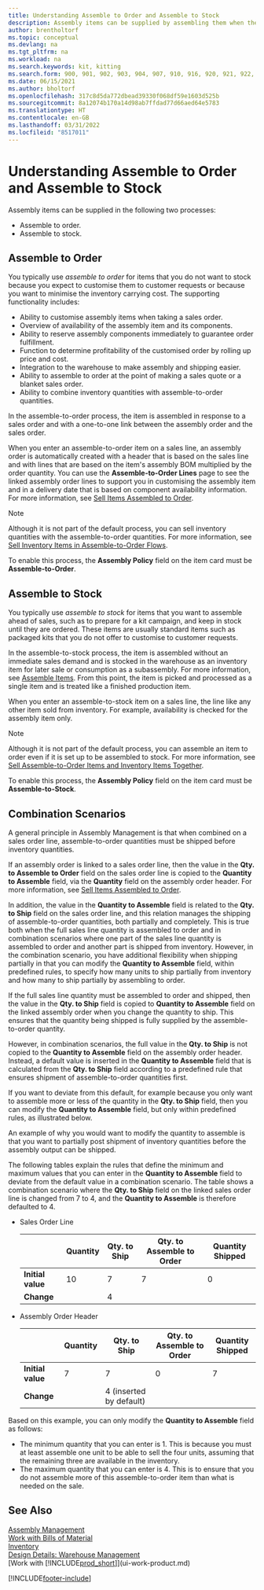 ```yaml
---
title: Understanding Assemble to Order and Assemble to Stock
description: Assembly items can be supplied by assembling them when they are ordered or by assembling them to be kept in inventory until they are need on a sales order.
author: brentholtorf
ms.topic: conceptual
ms.devlang: na
ms.tgt_pltfrm: na
ms.workload: na
ms.search.keywords: kit, kitting
ms.search.form: 900, 901, 902, 903, 904, 907, 910, 916, 920, 921, 922, 923, 940, 941, 942, 930, 931, 932, 914, 915, 905
ms.date: 06/15/2021
ms.author: bholtorf
ms.openlocfilehash: 317c8d5da772dbead39330f068df59e1603d525b
ms.sourcegitcommit: 8a12074b170a14d98ab7ffdad77d66aed64e5783
ms.translationtype: HT
ms.contentlocale: en-GB
ms.lasthandoff: 03/31/2022
ms.locfileid: "8517011"
---
```

# <a name="understanding-assemble-to-order-and-assemble-to-stock"></a>Understanding Assemble to Order and Assemble to Stock
Assembly items can be supplied in the following two processes:  

-   Assemble to order.  
-   Assemble to stock.  

## <a name="assemble-to-order"></a>Assemble to Order  
You typically use *assemble to order* for items that you do not want to stock because you expect to customise them to customer requests or because you want to minimise the inventory carrying cost. The supporting functionality includes:  

-   Ability to customise assembly items when taking a sales order.  
-   Overview of availability of the assembly item and its components.  
-   Ability to reserve assembly components immediately to guarantee order fulfillment.  
-   Function to determine profitability of the customised order by rolling up price and cost.  
-   Integration to the warehouse to make assembly and shipping easier.  
-   Ability to assemble to order at the point of making a sales quote or a blanket sales order.  
-   Ability to combine inventory quantities with assemble-to-order quantities.  

In the assemble-to-order process, the item is assembled in response to a sales order and with a one-to-one link between the assembly order and the sales order.  

When you enter an assemble-to-order item on a sales line, an assembly order is automatically created with a header that is based on the sales line and with lines that are based on the item's assembly BOM multiplied by the order quantity. You can use the **Assemble-to-Order Lines** page to see the linked assembly order lines to support you in customising the assembly item and in a delivery date that is based on component availability information. For more information, see [Sell Items Assembled to Order](assembly-how-to-sell-items-assembled-to-order.md).  

> [!NOTE]  
>  Although it is not part of the default process, you can sell inventory quantities with the assemble-to-order quantities. For more information, see [Sell Inventory Items in Assemble-to-Order Flows](assembly-how-to-sell-inventory-items-in-assemble-to-order-flows.md).  

 To enable this process, the **Assembly Policy** field on the item card must be **Assemble-to-Order**.  

## <a name="assemble-to-stock"></a>Assemble to Stock  
 You typically use *assemble to stock* for items that you want to assemble ahead of sales, such as to prepare for a kit campaign, and keep in stock until they are ordered. These items are usually standard items such as packaged kits that you do not offer to customise to customer requests.  

 In the assemble-to-stock process, the item is assembled without an immediate sales demand and is stocked in the warehouse as an inventory item for later sale or consumption as a subassembly. For more information, see [Assemble Items](assembly-how-to-assemble-items.md). From this point, the item is picked and processed as a single item and is treated like a finished production item.  

 When you enter an assemble-to-stock item on a sales line, the line like any other item sold from inventory. For example, availability is checked for the assembly item only.  

> [!NOTE]  
>  Although it is not part of the default process, you can assemble an item to order even if it is set up to be assembled to stock. For more information, see [Sell Assemble-to-Order Items and Inventory Items Together](assembly-how-to-sell-assemble-to-order-items-and-inventory-items-together.md).  

 To enable this process, the **Assembly Policy** field on the item card must be **Assemble-to-Stock**.  

## <a name="combination-scenarios"></a>Combination Scenarios  
 A general principle in Assembly Management is that when combined on a sales order line, assemble-to-order quantities must be shipped before inventory quantities.  

 If an assembly order is linked to a sales order line, then the value in the **Qty. to Assemble to Order** field on the sales order line is copied to the **Quantity to Assemble** field, via the **Quantity** field on the assembly order header. For more information, see [Sell Items Assembled to Order](assembly-how-to-sell-items-assembled-to-order.md).  

 In addition, the value in the **Quantity to Assemble** field is related to the **Qty. to Ship** field on the sales order line, and this relation manages the shipping of assemble-to-order quantities, both partially and completely. This is true both when the full sales line quantity is assembled to order and in combination scenarios where one part of the sales line quantity is assembled to order and another part is shipped from inventory. However, in the combination scenario, you have additional flexibility when shipping partially in that you can modify the **Quantity to Assemble** field, within predefined rules, to specify how many units to ship partially from inventory and how many to ship partially by assembling to order.  

 If the full sales line quantity must be assembled to order and shipped, then the value in the **Qty. to Ship** field is copied to **Quantity to Assemble** field on the linked assembly order when you change the quantity to ship. This ensures that the quantity being shipped is fully supplied by the assemble-to-order quantity.  

 However, in combination scenarios, the full value in the **Qty. to Ship** is not copied to the **Quantity to Assemble** field on the assembly order header. Instead, a default value is inserted in the **Quantity to Assemble** field that is calculated from the **Qty. to Ship** field according to a predefined rule that ensures shipment of assemble-to-order quantities first.  

 If you want to deviate from this default, for example because you only want to assemble more or less of the quantity in the **Qty. to Ship** field, then you can modify the **Quantity to Assemble** field, but only within predefined rules, as illustrated below.  

 An example of why you would want to modify the quantity to assemble is that you want to partially post shipment of inventory quantities before the assembly output can be shipped.  

 The following tables explain the rules that define the minimum and maximum values that you can enter in the **Quantity to Assemble** field to deviate from the default value in a combination scenario. The table shows a combination scenario where the **Qty. to Ship** field on the linked sales order line is changed from 7 to 4, and the **Quantity to Assemble** is therefore defaulted to 4.  

- Sales Order Line

    |                | **Quantity** | **Qty. to Ship** | **Qty. to Assemble to Order** | **Quantity Shipped** |
    |----------------|--------------|------------------|-------------------------------|----------------------|
    |**Initial value**| 10          | 7                | 7                             | 0                    |
    |**Change**      |              | 4                |                               |                      |

- Assembly Order Header

    |                | **Quantity** | **Qty. to Ship** | **Qty. to Assemble to Order** | **Quantity Shipped** |
    |----------------|--------------|------------------|-------------------------------|----------------------|
    |**Initial value**| 7           | 7                | 0                             | 7                    |
    |**Change**      |              | 4 (inserted by default)|                         |                      |

Based on this example, you can only modify the **Quantity to Assemble** field as follows:  

- The minimum quantity that you can enter is 1. This is because you must at least assemble one unit to be able to sell the four units, assuming that the remaining three are available in the inventory.  
- The maximum quantity that you can enter is 4. This is to ensure that you do not assemble more of this assemble-to-order item than what is needed on the sale.  

## <a name="see-also"></a>See Also

[Assembly Management](assembly-assemble-items.md)  
[Work with Bills of Material](inventory-how-work-BOMs.md)  
[Inventory](inventory-manage-inventory.md)  
[Design Details: Warehouse Management](design-details-warehouse-management.md)  
[Work with [!INCLUDE[prod_short](includes/prod_short.md)]](ui-work-product.md)


[!INCLUDE[footer-include](includes/footer-banner.md)]
